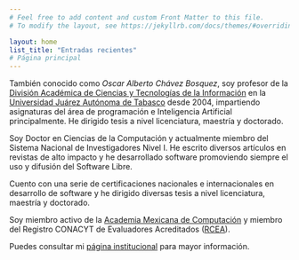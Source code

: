 ```yaml
---
# Feel free to add content and custom Front Matter to this file.
# To modify the layout, see https://jekyllrb.com/docs/themes/#overriding-theme-defaults

layout: home
list_title: "Entradas recientes"
# Página principal
---
```


También conocido como *Oscar Alberto Chávez Bosquez*, soy profesor de la [División Académica de Ciencias y Tecnologías de la Información](https://ujat.mx/dacyti) en la [Universidad Juárez Autónoma de Tabasco](https://ujat.mx) desde 2004, impartiendo asignaturas del área de programación e Inteligencia Artificial principalmente. He dirigido tesis a nivel licenciatura, maestría y doctorado.

Soy Doctor en Ciencias de la Computación y actualmente miembro del Sistema Nacional de Investigadores Nivel I. He escrito diversos artículos en revistas de alto impacto y he desarrollado software promoviendo siempre el uso y difusión del Software Libre.

Cuento con una serie de certificaciones nacionales e internacionales en desarrollo de software y he dirigido diversas tesis a nivel licenciatura, maestría y doctorado.

Soy miembro activo de la [Academia Mexicana de Computación](http://amexcomp.mx) y miembro del Registro CONACYT de Evaluadores Acreditados ([RCEA](http://2006-2012.conacyt.gob.mx/CooperacionInetrnacional/Evaluacion_y_Cooperacion_Internacional/SINECyT/Paginas/Registro-CONACYT-de-Evaluadores-Acreditados-(RCEA).aspx)).

Puedes consultar mi [página institucional](https://perfil.ujat.mx/oscar.chavez) para mayor información.

<br>

<!-- He studied a Doctorate in Computer Science and currently is member of the National System of Researchers (CONACYT).
He enjoys programming in Java and Python, applying Artificial intelligence algorithms in real life problems. He is passionate about Software libre, and every software he develops is released under an open licence.
You can check his profile at http://chavezbosquez.github.com -->